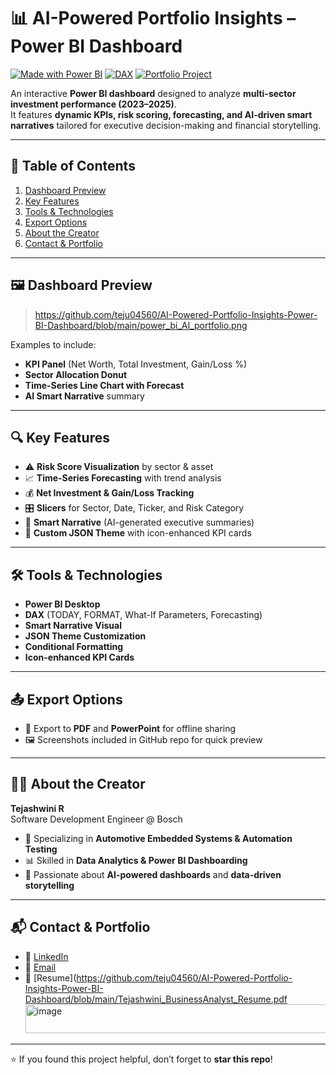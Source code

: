 # 📊 AI-Powered Portfolio Insights – Power BI Dashboard

[![Made with Power BI](https://img.shields.io/badge/Made%20with-Power%20BI-yellow?logo=powerbi)](https://powerbi.microsoft.com/)
[![DAX](https://img.shields.io/badge/DAX-Data%20Analysis%20Expressions-blue)](https://learn.microsoft.com/en-us/dax/)
[![Portfolio Project](https://img.shields.io/badge/Project-Portfolio%20Analytics-brightgreen)](#)

An interactive **Power BI dashboard** designed to analyze **multi-sector investment performance (2023–2025)**.  
It features **dynamic KPIs, risk scoring, forecasting, and AI-driven smart narratives** tailored for executive decision-making and financial storytelling.

---

## 📑 Table of Contents
1. [Dashboard Preview](#-dashboard-preview)  
2. [Key Features](#-key-features)  
3. [Tools & Technologies](#-tools--technologies)  
4. [Export Options](#-export-options)  
5. [About the Creator](#-about-the-creator)  
6. [Contact & Portfolio](#-contact--portfolio)  

---

## 🖼️ Dashboard Preview
> https://github.com/teju04560/AI-Powered-Portfolio-Insights-Power-BI-Dashboard/blob/main/power_bi_AI_portfolio.png

Examples to include:
- **KPI Panel** (Net Worth, Total Investment, Gain/Loss %)
- **Sector Allocation Donut**
- **Time-Series Line Chart with Forecast**
- **AI Smart Narrative** summary

---

## 🔍 Key Features
- ⚠️ **Risk Score Visualization** by sector & asset  
- 📈 **Time-Series Forecasting** with trend analysis  
- 💰 **Net Investment & Gain/Loss Tracking**  
- 🎛️ **Slicers** for Sector, Date, Ticker, and Risk Category  
- 🧠 **Smart Narrative** (AI-generated executive summaries)  
- 🎨 **Custom JSON Theme** with icon-enhanced KPI cards  

---

## 🛠️ Tools & Technologies
- **Power BI Desktop**
- **DAX** (TODAY, FORMAT, What-If Parameters, Forecasting)
- **Smart Narrative Visual**
- **JSON Theme Customization**
- **Conditional Formatting**
- **Icon-enhanced KPI Cards**

---

## 📤 Export Options
- 📑 Export to **PDF** and **PowerPoint** for offline sharing  
- 🖼️ Screenshots included in GitHub repo for quick preview  

---

## 👩‍💻 About the Creator
**Tejashwini R**  
Software Development Engineer @ Bosch  

- 🔧 Specializing in **Automotive Embedded Systems & Automation Testing**  
- 📊 Skilled in **Data Analytics & Power BI Dashboarding**  
- 🤖 Passionate about **AI-powered dashboards** and **data-driven storytelling**  

---

## 📬 Contact & Portfolio
- 💼 [LinkedIn](https://www.linkedin.com/in/tejashwiniramegowda/)  
- 📧 [Email](mailto:teju04560@gmail.com)  
- 📄 [Resume](https://github.com/teju04560/AI-Powered-Portfolio-Insights-Power-BI-Dashboard/blob/main/Tejashwini_BusinessAnalyst_Resume.pdf<img width="912" height="46" alt="image" src="https://github.com/user-attachments/assets/31b02ac0-bbb8-4380-88bf-8d17ecfb967b" />
   

---

⭐ If you found this project helpful, don’t forget to **star this repo**!
